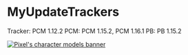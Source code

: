 # MyUpdateTrackers
Tracker: PCM 1.12.2
PCM: PCM 1.15.2, PCM 1.16.1
PB: PB 1.15.2

[![Pixel's character models banner](https://i.imgur.com/1CdaNz9.png)](http://curseforge.com/minecraft/mc-mods/pixels-character-models)

